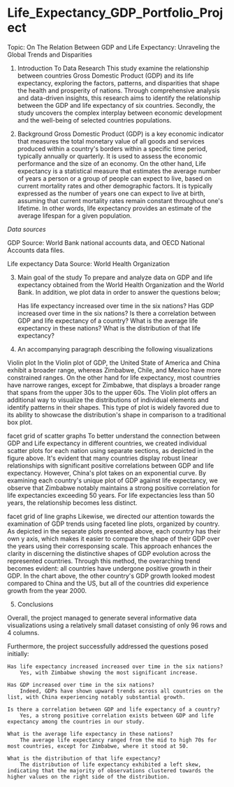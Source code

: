 # Life_Expectancy_GDP_Portfolio_Project

Topic: On The Relation Between GDP and Life Expectancy: Unraveling the Global Trends and Disparities

1. Introduction To Data Research
This study examine the relationship between countries Gross Domestic Product (GDP) and its life expectancy, exploring the factors, patterns, and disparities that shape the health and prosperity of nations. Through comprehensive analysis and data-driven insights, this research aims to identify the relationship between the GDP and life expectancy of six countries. Secondly, the study uncovers the complex interplay between economic development and the well-being of selected countries populations.

2. Background
Gross Domestic Product (GDP) is a key economic indicator that measures the total monetary value of all goods and services produced within a country's borders within a specific time period, typically annually or quarterly. It is used to assess the economic performance and the size of an economy. On the other hand, Life expectancy is a statistical measure that estimates the average number of years a person or a group of people can expect to live, based on current mortality rates and other demographic factors. It is typically expressed as the number of years one can expect to live at birth, assuming that current mortality rates remain constant throughout one's lifetime. In other words, life expectancy provides an estimate of the average lifespan for a given population.

*Data sources*

GDP Source: World Bank national accounts data, and OECD National Accounts data files.

Life expectancy Data Source: World Health Organization

 
3. Main goal of the study
To prepare and analyze data on GDP and life expectancy obtained from the World Health Organization and the World Bank. In addition, we plot data in order to answer the questions below;

    Has life expectancy increased over time in the six nations?
    Has GDP increased over time in the six nations?
    Is there a correlation between GDP and life expectancy of a country?
    What is the average life expectancy in these nations?
    What is the distribution of that life expectancy?

4. An accompanying paragraph describing the following visualizations
   
Violin plot
In the Violin plot of GDP, the United State of America and China exhibit a broader range, whereas Zimbabwe, Chile, and Mexico have more constrained ranges. On the other hand for life expectancy, most countries have narrowe ranges, except for Zimbabwe, that displays a broader range that spans from the upper 30s to the upper 60s. The Violin plot offers an additional way to visualize the distributions of individual elements and identify patterns in their shapes. This type of plot is widely favored due to its ability to showcase the distribution's shape in comparison to a traditional box plot.

facet grid of scatter graphs
To better understand the connection between GDP and Life expectancy in different countries, we created individual scatter plots for each nation using separate sections, as depicted in the figure above. It's evident that many countries display robust linear relationships with significant positive correlations between GDP and life expectancy. However, China's plot takes on an exponential curve. By examining each country's unique plot of GDP against life expectancy, we observe that Zimbabwe notably maintains a strong positive correlation for life expectancies exceeding 50 years. For life expectancies less than 50 years, the relationship becomes less distinct.


facet grid of line graphs
Likewise, we directed our attention towards the examination of GDP trends using faceted line plots, organized by country. As depicted in the separate plots presented above, each country has their own y axis, which makes it easier to compare the shape of their GDP over the years using their corresponsing scale. This approach enhances the clarity in discerning the distinctive shapes of GDP evolution across the represented countries. Through this method, the overarching trend becomes evident: all countries have undergone positive growth in their GDP. In the chart above, the other country's GDP growth looked modest compared to China and the US, but all of the countries did experience growth from the year 2000.



5. Conclusions

Overall, the project managed to generate several informative data visualizations using a relatively small dataset consisting of only 96 rows and 4 columns.

Furthermore, the project successfully addressed the questions posed initially:

    Has life expectancy increased increased over time in the six nations?
        Yes, with Zimbabwe showing the most significant increase.

    Has GDP increased over time in the six nations?
        Indeed, GDPs have shown upward trends across all countries on the list, with China experiencing notably substantial growth.

    Is there a correlation between GDP and life expectancy of a country?
        Yes, a strong positive correlation exists between GDP and life expectancy among the countries in our study.

    What is the average life expectancy in these nations?
        The average life expectancy ranged from the mid to high 70s for most countries, except for Zimbabwe, where it stood at 50.

    What is the distribution of that life expectancy?
        The distribution of life expectancy exhibited a left skew, indicating that the majority of observations clustered towards the higher values on the right side of the distribution.
